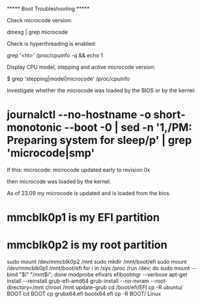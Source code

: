 ***** Boot Troubleshooting *****

Check microcode version:

dmesg | grep microcode

Check is hyperthreading is enabled:

grep '\<ht\>' /proc/cpuinfo -q && echo 1

Display CPU model, stepping and active microcode version:

$ grep 'stepping\|model\|microcode' /proc/cpuinfo

Investigate whether the microcode was loaded by the BIOS or by the kernel:

# journalctl --no-hostname -o short-monotonic --boot -0 | sed -n '1,/PM: Preparing system for sleep/p' | grep 'microcode\|smp'

If this:
microcode: microcode updated early to revision 0x

then microcode was loaded by the kernel.

As of 23.09 my microcode is updated and is loaded from the bios.


# mmcblk0p1 is my EFI partition
# mmcblk0p2 is my root partition
sudo mount /dev/mmcblk0p2 /mnt
sudo mkdir /mnt/boot/efi
sudo mount /dev/mmcblk0p1 /mnt/boot/efi
for i in /sys /proc /run /dev; do sudo mount --bind "$i" "/mnt$i"; done
modprobe efivars
efibootmgr --verbose
apt-get install --reinstall grub-efi-amd64
grub-install --no-nvram --root-directory=/mnt
chroot /mnt
update-grub
cd /boot/efi/EFI
cp -R ubuntu/ BOOT
cd BOOT cp grubx64.efi bootx64.efi
cp -R BOOT/ Linux
